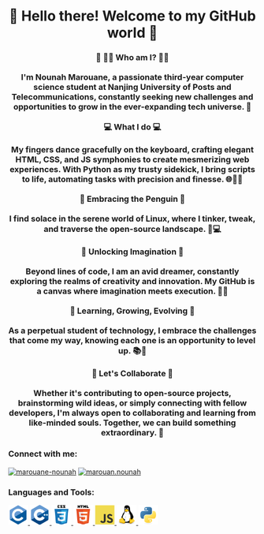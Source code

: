 <h1 align="center">👋 Hello there! Welcome to my GitHub world 🚀</h1>
<h3 align="center">🚀 🧑‍💻 Who am I? 🧑‍💻<br><br> I'm Nounah Marouane, a passionate third-year computer science student at Nanjing University of Posts and Telecommunications, constantly seeking new challenges and opportunities to grow in the ever-expanding tech universe. 🌌 <br><br> 💻 What I do 💻 <br><br> My fingers dance gracefully on the keyboard, crafting elegant HTML, CSS, and JS symphonies to create mesmerizing web experiences. With Python as my trusty sidekick, I bring scripts to life, automating tasks with precision and finesse. 🌐🎨🤖 <br><br>🐧 Embracing the Penguin 🐧<br><br> I find solace in the serene world of Linux, where I tinker, tweak, and traverse the open-source landscape. 🐧💻 <br><br>🚀 Unlocking Imagination 🚀<br><br> Beyond lines of code, I am an avid dreamer, constantly exploring the realms of creativity and innovation. My GitHub is a canvas where imagination meets execution. 🎨💭 <br><br>🌱 Learning, Growing, Evolving 🌱<br><br> As a perpetual student of technology, I embrace the challenges that come my way, knowing each one is an opportunity to level up. 📚💪 <br><br>🌟 Let's Collaborate 🌟 <br><br>Whether it's contributing to open-source projects, brainstorming wild ideas, or simply connecting with fellow developers, I'm always open to collaborating and learning from like-minded souls. Together, we can build something extraordinary. 🤝</h3>

<h3 align="left">Connect with me:</h3>
<p align="left">
<a href="https://linkedin.com/in/marouane-nounah" target="blank"><img align="center" src="https://raw.githubusercontent.com/rahuldkjain/github-profile-readme-generator/master/src/images/icons/Social/linked-in-alt.svg" alt="marouane-nounah" height="30" width="40" /></a>
<a href="https://instagram.com/marouan.nounah" target="blank"><img align="center" src="https://raw.githubusercontent.com/rahuldkjain/github-profile-readme-generator/master/src/images/icons/Social/instagram.svg" alt="marouan.nounah" height="30" width="40" /></a>
</p>

<h3 align="left">Languages and Tools:</h3>
<p align="left"> <a href="https://www.cprogramming.com/" target="_blank" rel="noreferrer"> <img src="https://raw.githubusercontent.com/devicons/devicon/master/icons/c/c-original.svg" alt="c" width="40" height="40"/> </a> <a href="https://www.w3schools.com/cpp/" target="_blank" rel="noreferrer"> <img src="https://raw.githubusercontent.com/devicons/devicon/master/icons/cplusplus/cplusplus-original.svg" alt="cplusplus" width="40" height="40"/> </a> <a href="https://www.w3schools.com/css/" target="_blank" rel="noreferrer"> <img src="https://raw.githubusercontent.com/devicons/devicon/master/icons/css3/css3-original-wordmark.svg" alt="css3" width="40" height="40"/> </a> <a href="https://www.w3.org/html/" target="_blank" rel="noreferrer"> <img src="https://raw.githubusercontent.com/devicons/devicon/master/icons/html5/html5-original-wordmark.svg" alt="html5" width="40" height="40"/> </a> <a href="https://developer.mozilla.org/en-US/docs/Web/JavaScript" target="_blank" rel="noreferrer"> <img src="https://raw.githubusercontent.com/devicons/devicon/master/icons/javascript/javascript-original.svg" alt="javascript" width="40" height="40"/> </a> <a href="https://www.linux.org/" target="_blank" rel="noreferrer"> <img src="https://raw.githubusercontent.com/devicons/devicon/master/icons/linux/linux-original.svg" alt="linux" width="40" height="40"/> </a> <a href="https://www.python.org" target="_blank" rel="noreferrer"> <img src="https://raw.githubusercontent.com/devicons/devicon/master/icons/python/python-original.svg" alt="python" width="40" height="40"/> </a> </p>